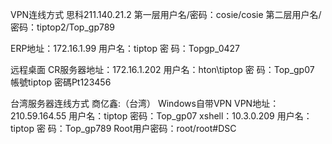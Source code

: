 VPN连线方式
思科211.140.21.2
第一层用户名/密码：cosie/cosie
第二层用户名/密码：tiptop2/Top_gp789

ERP地址：172.16.1.99
用户名：tiptop
密  码：Topgp_0427

远程桌面
CR服务器地址：172.16.1.202
用户名：hton\tiptop
密  码：Top_gp07
帳號tiptop
密碼Pt123456

台湾服务器连线方式
商亿鑫:（台湾）
Windows自带VPN 
VPN地址：210.59.164.55 
用户名：tiptop 
密码：Top_gp07 
xshell：10.3.0.209 
用户名：tiptop 
密  码：Top_gp789 
Root用户密码：root/root#DSC 
